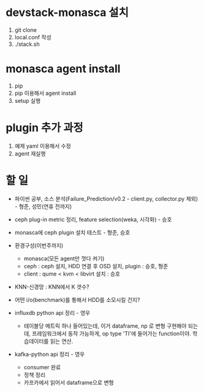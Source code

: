 # devstack-monasca 설치
 1. git clone 
 2. local.conf 작성
 2. ./stack.sh

# monasca agent install
 1. pip
 2. pip 이용해서 agent install
 3. setup 실행

# plugin 추가 과정
 1. 예제 yaml 이용해서 수정
 2. agent 재실행


# 할 일
* 파이썬 공부, 소스 분석(Failure_Prediction/v0.2 - client.py, collector.py 제외) - 형준, 성민(연휴 전까지)
* ceph plug-in metric 정리, feature selection(weka, 시각화) - 승호
* monasca에 ceph plugin 설치 테스트 - 형준, 승호
* 환경구성(이번주까지)
  - monasca(모든 agent만 껏다 켜기)
  - ceph : ceph 설치, HDD 연결 후 OSD 설치, plugin : 승호, 형준
  - client : qume < kvm < libvirt 설치 : 승호
* KNN-신경망 : KNN에서 K 갯수? 

* 어떤 i/o(benchmark)를 통해서 HDD를 소모시킬 건지?
* influxdb python api 정리 - 영우
  - 테이블당 메트릭 하나 들어있는데, 이거 dataframe, np 로 변형 구현해야 되는데, 프레임워크에서 동작 가능하게, op type 'TI'에 들어가는 function이야. 학습데이터를 읽는 연산.
* kafka-python api 정리 - 영우
  - consumer 완료
  - 정책 정리
  - 카프카에서 읽어서 dataframe으로 변형
